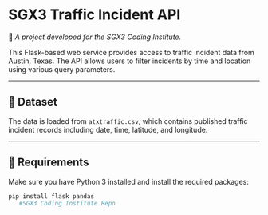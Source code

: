 # SGX3 Traffic Incident API

📘 *A project developed for the SGX3 Coding Institute.*

This Flask-based web service provides access to traffic incident data from Austin, Texas. The API allows users to filter incidents by time and location using various query parameters.

---

## 🚦 Dataset

The data is loaded from `atxtraffic.csv`, which contains published traffic incident records including date, time, latitude, and longitude.

---

## 🧰 Requirements

Make sure you have Python 3 installed and install the required packages:

```bash
pip install flask pandas
   #SGX3 Coding Institute Repo
   
